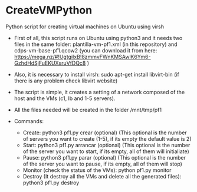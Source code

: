 # CreateVMPython
Python script for creating virtual machines on Ubuntu using virsh

- First of all, this script runs on Ubuntu using python3 and it needs two files in the same folder: plantilla-vm-pf1.xml (in this repository) and cdps-vm-base-pf1.qcow2 (you can download it from here: https://mega.nz/#!UgtgiIxB!8zmmvFWnKMSAwlK6Ym6-GzhdHdSjFuEKUXsruVfDQc8 )
- Also, it is necessary to install virsh: sudo apt-get install libvirt-bin (if there is any problem check libvirt website)

- The script is simple, it creates a setting of a network composed of the host and the VMs (c1, lb and 1-5 servers).
- All the files needed will be created in the folder /mnt/tmp/pf1

- Commands: 
  - Create: python3 pf1.py crear (optional) (This optional is the number of servers you want to create (1-5), if its empty the default value is 2)
  - Start: python3 pf1.py arrancar (optional) (This optional is the number of the server you want to start, if its empty, all of them will initialiate)
  - Pause: python3 pf1.py parar (optional) (This optional is the number of the server you want to pause, if its empty, all of them will stop)
  - Monitor (check the status of the VMs): python pf1.py monitor
  - Destroy (It destroy all the VMs and delete all the generated files): python3 pf1.py destroy
